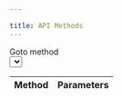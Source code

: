 ```yaml
---

title: API Methods
---
```


<form>
  <div class="form-group row">
    <label for="selectMethod" class="col-sm-2 col-form-label">Goto method</label>
    <div class="col-sm-10">
      <select class="custom-select" id="selectMethod"></select>
    </div>
  </div>
</form>

<table class="table">
  <thead>
    <tr><th>Method</th><th>Parameters</th></tr>
  </thead>
  <tbody>
  </tbody>
</table>
<script src="assets/apidoc.js"></script>
<script src="assets/create-apidoc.js"></script>
